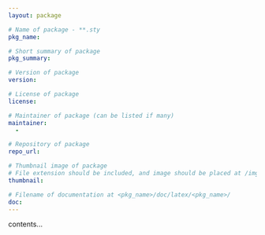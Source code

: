 ```yaml
---
layout: package

# Name of package - **.sty
pkg_name: 

# Short summary of package
pkg_summary: 

# Version of package
version: 

# License of package
license: 

# Maintainer of package (can be listed if many)
maintainer: 
  -

# Repository of package
repo_url: 

# Thumbnail image of package
# File extension should be included, and image should be placed at /img/pkg.
thumbnail: 

# Filename of documentation at <pkg_name>/doc/latex/<pkg_name>/
doc: 
---
```


contents...
